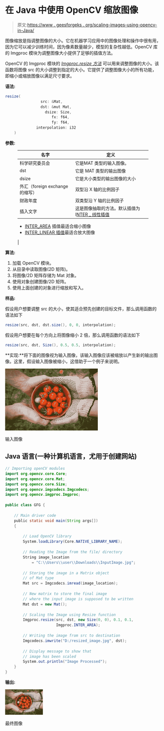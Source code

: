 # 在 Java 中使用 OpenCV 缩放图像

> 原文:[https://www . geesforgeks . org/scaling-images-using-opencv-in-Java/](https://www.geeksforgeeks.org/scaling-images-using-opencv-in-java/)

图像缩放是指调整图像的大小。它在机器学习应用中的图像处理和操作中很有用，因为它可以减少训练时间，因为像素数量越少，模型的复杂性越低。OpenCV 库的 Imgproc 模块为调整图像大小提供了足够的插值方法。

OpenCV 的 Imgproc 模块的 [*Imgproc.resize 方法*](https://www.geeksforgeeks.org/image-resizing-using-opencv-python/) 可以用来调整图像的大小。该函数将图像 src 的大小调整到指定的大小。它提供了调整图像大小的所有功能，即缩小或缩放图像以满足尺寸要求。

**语法:**

```java
resize(
                src: &Mat, 
                dst: &mut Mat, 
                  dsize: Size, 
                     fx: f64, 
                     fy: f64, 
              interpolation: i32
    )
```

**参数:**

<figure class="table">

| 名字 | 定义 |
| --- | --- |
| 科学研究委员会 | 它是MAT 类型的输入图像。 |
| dst | 它是 MAT 类型的输出图像 |
| dsize | 它是大小类型的输出图像的大小 |
| 外汇（foreign exchange 的缩写） | 双型沿 X 轴的比例因子 |
| 财政年度 | 双类型沿 Y 轴的比例因子 |
| 插入文字 | 这是图像抽取的方法。默认插值为 I[NTER _ 线性插值](https://www.geeksforgeeks.org/image-processing-without-opencv-python/)

*   [INTER_AREA](https://www.geeksforgeeks.org/image-resizing-using-opencv-python/) 插值最适合缩小图像
*   [INTER_LINEAR 插值](https://www.geeksforgeeks.org/image-resizing-using-opencv-python/)最适合放大图像

 |

</figure>

**算法:**

1.  加载 OpenCV 模块。
2.  从目录中读取图像(2D 矩阵)。
3.  将图像/2D 矩阵存储为 Mat 对象。
4.  使用对象创建图像/2D 矩阵。
5.  使用上面创建的对象进行缩放和写入。

**样品:**

假设用户想要调整 src 的大小，使其适合预先创建的目标文件，那么调用函数的语法如下

```java
resize(src, dst, dst.size(), 0, 0, interpolation);
```

假设用户想要在每个方向上将图像缩小 2 倍，那么调用函数的语法如下

```java
resize(src, dst, Size(), 0.5, 0.5, interpolation);
```

**实现:**将下面的图像视为输入图像，该输入图像应该被缩放以产生新的输出图像。这里，假设输入图像被缩小，这借助于一个例子来说明。

![](img/d1aa45f83204d88e2dbb839981fdb41b.png)

输入图像

## Java 语言(一种计算机语言，尤用于创建网站)

```java
// Importing openCV modules
import org.opencv.core.Core;
import org.opencv.core.Mat;
import org.opencv.core.Size;
import org.opencv.imgcodecs.Imgcodecs;
import org.opencv.imgproc.Imgproc;

public class GFG {

    // Main driver code
    public static void main(String args[])
    {

        // Load OpenCV library
        System.loadLibrary(Core.NATIVE_LIBRARY_NAME);

        // Reading the Image from the file/ directory
        String image_location
            = "C:\\Users\\user\\Downloads\\InputImage.jpg";

        // Storing the image in a Matrix object
        // of Mat type
        Mat src = Imgcodecs.imread(image_location);

        // New matrix to store the final image
        // where the input image is supposed to be written
        Mat dst = new Mat();

        // Scaling the Image using Resize function
        Imgproc.resize(src, dst, new Size(0, 0), 0.1, 0.1,
                       Imgproc.INTER_AREA);

        // Writing the image from src to destination
        Imgcodecs.imwrite("D:/resized_image.jpg", dst);

        // Display message to show that
        // image has been scaled
        System.out.println("Image Processed");
    }
}
```

**输出:**

![](img/5d2492fa09e0b121c7864bdc0385aa4e.png)

最终图像
